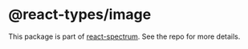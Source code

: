# @react-types/image

This package is part of [react-spectrum](https://github.com/adobe/react-spectrum). See the repo for more details.
